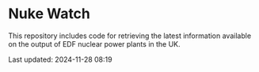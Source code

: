 # Nuke Watch

This repository includes code for retrieving the latest information available on the output of EDF nuclear power plants in the UK.

Last updated: 2024-11-28 08:19